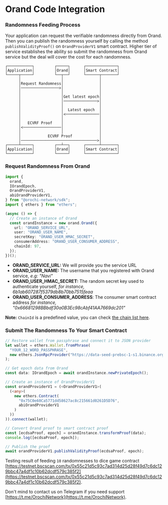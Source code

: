 # Orand Code Integration

### Randomness Feeding Process

Your application can request the verifiable randomness directly from Orand. Then you can publish the randomness yourself by calling the method `publishValidityProof()` on `OrandProviderV1` smart contract. Higher tier of service establishes the ability so submit the randomness from Orand service but the deal will cover the cost for each randomness.

```plain
┌───────────┐         ┌─────┐      ┌──────────────┐
│Application│         │Orand│      │Smart Contract│
└─────┬─────┘         └──┬──┘      └──────┬───────┘
      │                  │                │
      │Request Randomness│                │
      │─────────────────>│                │
      │                  │                │
      │                  │Get latest epoch│
      │                  │───────────────>│
      │                  │                │
      │                  │  Latest epoch  │
      │                  │<───────────────│
      │                  │                │
      │   ECVRF Proof    │                │
      │<─────────────────│                │
      │                  │                │
      │            ECVRF Proof            │
      │──────────────────────────────────>│
┌─────┴─────┐         ┌──┴──┐      ┌──────┴───────┐
│Application│         │Orand│      │Smart Contract│
└───────────┘         └─────┘      └──────────────┘
```

### Request Randomness From Orand

```ts
import {
  orand,
  IOrandEpoch,
  OrandProviderV1,
  abiOrandProviderV1,
} from "@orochi-network/sdk";
import { ethers } from "ethers";

(async () => {
  // Create an instance of Orand
  const orandInstance = new orand.Orand({
    url: "ORAND_SERVICE_URL",
    user: "ORAND_USER_NAME",
    secretKey: "ORAND_USER_HMAC_SECRET",
    consumerAddress: "ORAND_USER_CONSUMER_ADDRESS",
    chainId: 97,
  });
})();
```

- **ORAND_SERVICE_URL:** We will provide you the service URL
- **ORAND_USER_NAME:** The username that you registered with Orand service, _e.g: "Navi"_
- **ORAND_USER_HMAC_SECRET:** The random secret key used to authenticate yourself, _for instance, 6b1ab607287f5379db8b70bb7515feaa_
- **ORAND_USER_CONSUMER_ADDRESS**: The consumer smart contract address _for instance, "0x66681298BBbdf30a0B3Ec98cAbf41AA7669dc201"_

**Note:** `ChainId` is a predefined value, you can check [the chain list here](https://chainlist.org/).

### Submit The Randomness To Your Smart Contract

```ts
// Restore wallet from passphrase and connect it to JSON provider
let wallet = ethers.Wallet.fromPhrase(
  "YOUR_12_WORD_PASSPHRASE",
  new ethers.JsonRpcProvider("https://data-seed-prebsc-1-s1.binance.org:8545")
);

// Get epoch data from Orand
const data: IOrandEpoch = await orandInstance.newPrivateEpoch();

// Create an instance of OrandProviderV1
const orandProviderV1 = (<OrandProviderV1>(
  (<any>(
    new ethers.Contract(
      "0x75C0e60Ca5771dd58627ac8c215661d0261D5D76",
      abiOrandProviderV1
    )
  ))
)).connect(wallet);

// Convert Orand proof to smart contract proof
const [ecdsaProof, epoch] = orandInstance.transformProof(data);
console.log([ecdsaProof, epoch]);

// Publish the proof
await orandProviderV1.publishValidityProof(ecdsaProof, epoch);
```

Testing result of feeding `10` randomnesses to dice game contract [https://testnet.bscscan.com/tx/0x55c21d5c93c7ad314d25d28f49d7c6dc129bbc47a4df1c10b62dcdf579c385f2](https://testnet.bscscan.com/tx/0x55c21d5c93c7ad314d25d28f49d7c6dc129bbc47a4df1c10b62dcdf579c385f2).

Don't mind to contact us on Telegram if you need support [https://t.me/OrochiNetwork](https://t.me/OrochiNetwork).
